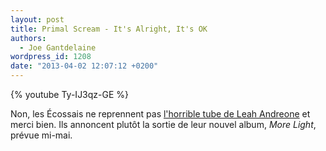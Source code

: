 ```yaml
---
layout: post
title: Primal Scream - It's Alright, It's OK
authors:
  - Joe Gantdelaine
wordpress_id: 1208
date: "2013-04-02 12:07:12 +0200"
---
```


{% youtube Ty-IJ3qz-GE %}

Non, les Écossais ne reprennent pas
[l'horrible tube de Leah Andreone](http://youtu.be/oDzX8OMgkjQ) et merci bien.
Ils annoncent plutôt la sortie de leur nouvel album, _More Light_, prévue
mi-mai.
